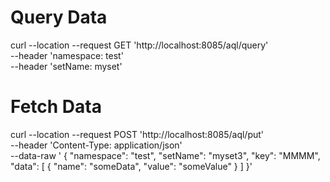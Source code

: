 # Query Data

curl --location --request GET 'http://localhost:8085/aql/query' \
--header 'namespace: test' \
--header 'setName: myset'

# Fetch Data

curl --location --request POST 'http://localhost:8085/aql/put' \
--header 'Content-Type: application/json' \
--data-raw '  {
"namespace": "test",
"setName": "myset3",
"key": "MMMM",
"data": [
{
"name": "someData",
"value": "someValue"
}
]
}'